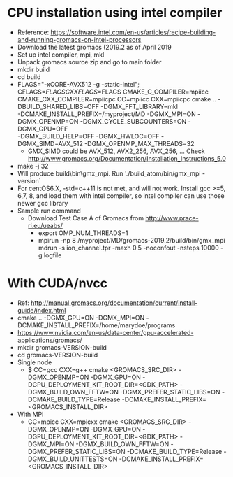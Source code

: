 # CPU installation using intel compiler
- Reference: https://software.intel.com/en-us/articles/recipe-building-and-running-gromacs-on-intel-processors
- Download the latest gromacs (2019.2 as of April 2019
- Set up intel compiler, mpi, mkl
- Unpack gromacs source zip and go to main folder
- mkdir build
- cd build
- FLAGS="-xCORE-AVX512 -g -static-intel"; CFLAGS=$FLAGS CXXFLAGS=$FLAGS CMAKE_C_COMPILER=mpiicc \
  CMAKE_CXX_COMPILER=mpiicpc CC=mpiicc CXX=mpiicpc cmake .. -DBUILD_SHARED_LIBS=OFF -DGMX_FFT_LIBRARY=mkl \
  -DCMAKE_INSTALL_PREFIX=/myproject/MD -DGMX_MPI=ON -DGMX_OPENMP=ON -DGMX_CYCLE_SUBCOUNTERS=ON -DGMX_GPU=OFF \
  -DGMX_BUILD_HELP=OFF -DGMX_HWLOC=OFF -DGMX_SIMD=AVX_512 -DGMX_OPENMP_MAX_THREADS=32
  - GMX_SIMD could be AVX_512, AVX2_256, AVX_256, ... Check http://www.gromacs.org/Documentation/Installation_Instructions_5.0
- make -j 32
- Will produce build\bin\gmx_mpi. Run './build_atom/bin/gmx_mpi -version`
- For centOS6.X, -std=c++11 is not met, and will not work. Install gcc >=5, 6,7, 8, and load them with intel compiler, so intel compiler can use those newer gcc library
- Sample run command
  - Download Test Case A of Gromacs from http://www.prace-ri.eu/ueabs/
	- export OMP_NUM_THREADS=1
	- mpirun -np 8 /myproject/MD/gromacs-2019.2/build/bin/gmx_mpi mdrun -s ion_channel.tpr -maxh 0.5  -noconfout -nsteps 10000 -g logfile

# With CUDA/nvcc
- Ref: http://manual.gromacs.org/documentation/current/install-guide/index.html
- cmake .. -DGMX_GPU=ON -DGMX_MPI=ON -DCMAKE_INSTALL_PREFIX=/home/marydoe/programs
- https://www.nvidia.com/en-us/data-center/gpu-accelerated-applications/gromacs/
- mkdir gromacs-VERSION-build
- cd gromacs-VERSION-build
- Single node
	- $ CC=gcc CXX=g++ cmake <GROMACS_SRC_DIR> -DGMX_OPENMP=ON -DGMX_GPU=ON -DGPU_DEPLOYMENT_KIT_ROOT_DIR=<GDK_PATH> -DGMX_BUILD_OWN_FFTW=ON 
-DGMX_PREFER_STATIC_LIBS=ON -DCMAKE_BUILD_TYPE=Release -DCMAKE_INSTALL_PREFIX=<GROMACS_INSTALL_DIR>
- With MPI
	- CC=mpicc CXX=mpicxx cmake <GROMACS_SRC_DIR> -DGMX_OPENMP=ON -DGMX_GPU=ON -DGPU_DEPLOYMENT_KIT_ROOT_DIR=<GDK_PATH> -DGMX_MPI=ON -DGMX_BUILD_OWN_FFTW=ON -DGMX_PREFER_STATIC_LIBS=ON -DCMAKE_BUILD_TYPE=Release -DGMX_BUILD_UNITTESTS=ON -DCMAKE_INSTALL_PREFIX=<GROMACS_INSTALL_DIR>
